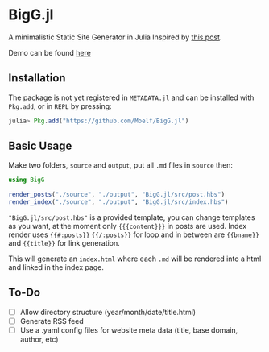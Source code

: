 # BigG.jl
A minimalistic Static Site Generator in Julia
Inspired by [this post](https://blog.thea.codes/a-small-static-site-generator/).

Demo can be found [here](https://github.com/Moelf/BigG_demo)

<!-- | **Build Status**                                                                                |
|:-----------------------------------------------------------------------------------------------:|
|[![Build Status](https://travis-ci.org/Moelf/Telegrambot.jl.svg?branch=master)](https://travis-ci.org/Moelf/Telegrambot.jl)| -->

## Installation

The package is not yet registered in `METADATA.jl` and can be installed with `Pkg.add`, or in `REPL` by pressing:
```julia
julia> Pkg.add("https://github.com/Moelf/BigG.jl")
```

## Basic Usage
Make two folders, `source` and `output`, put all `.md` files in `source` then:

```julia
using BigG

render_posts("./source", "./output", "BigG.jl/src/post.hbs")
render_index("./source", "./output", "BigG.jl/src/index.hbs")
```
`"BigG.jl/src/post.hbs"` is a provided template, you can change templates as you want, at the moment only `{{{content}}}`
in posts are used. Index render uses `{{#:posts}}` `{{/:posts}}` for loop and in between are `{{bname}}` and `{{title}}` for link
generation.

This will generate an `index.html` where each `.md` will be rendered into a html and
linked in the index page.

## To-Do
- [ ] Allow directory structure (year/month/date/title.html)
- [ ] Generate RSS feed
- [ ] Use a .yaml config files for website meta data (title, base domain, author, etc)
